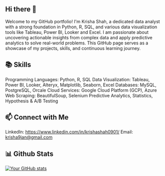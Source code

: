 ## Hi there 👋

Welcome to my GitHub portfolio! I'm Krisha Shah, a dedicated data analyst with a strong foundation in Python, R, SQL, and various data visualization tools like Tableau, Power BI, Looker and Excel. I am passionate about uncovering actionable insights from complex data and apply predictive analytics to solve real-world problems. This GitHub page serves as a showcase of my projects, skills, and continuous learning journey.

## 📚 Skills
Programming Languages: Python, R, SQL
Data Visualization: Tableau, Power BI, Looker, Alteryx, Matplotlib, Seaborn, Excel
Databases: MySQL, PostgreSQL, Orcale
Cloud Services: Google Cloud Platform (GCP), Azure
Web Scraping: BeautifulSoup, Selenium
Predictive Analytics, Statistics, Hypothesis & A/B Testing

## 📫 Connect with Me
LinkedIn: https://www.linkedin.com/in/krishashah0901/
Email: krisha9jan@gmail.com

## 📊 Github Stats
[![Your GitHub stats](https://github-readme-stats.vercel.app/api?username=krishashah911)](https://github.com/krishashah911/github-readme-stats)
